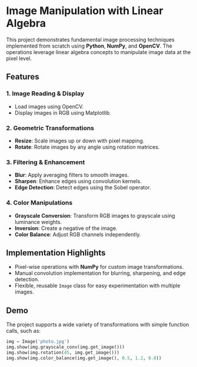 # Image Manipulation with Linear Algebra

This project demonstrates fundamental image processing techniques implemented from scratch using **Python**, **NumPy**, and **OpenCV**. The operations leverage linear algebra concepts to manipulate image data at the pixel level.

## Features

### 1. Image Reading & Display
- Load images using OpenCV.
- Display images in RGB using Matplotlib.

### 2. Geometric Transformations
- **Resize**: Scale images up or down with pixel mapping.
- **Rotate**: Rotate images by any angle using rotation matrices.

### 3. Filtering & Enhancement
- **Blur**: Apply averaging filters to smooth images.
- **Sharpen**: Enhance edges using convolution kernels.
- **Edge Detection**: Detect edges using the Sobel operator.

### 4. Color Manipulations
- **Grayscale Conversion**: Transform RGB images to grayscale using luminance weights.
- **Inversion**: Create a negative of the image.
- **Color Balance**: Adjust RGB channels independently.

## Implementation Highlights
- Pixel-wise operations with **NumPy** for custom image transformations.
- Manual convolution implementation for blurring, sharpening, and edge detection.
- Flexible, reusable `Image` class for easy experimentation with multiple images.

## Demo
The project supports a wide variety of transformations with simple function calls, such as:

```python
img = Image('photo.jpg')
img.show(img.grayscale_conv(img.get_image()))
img.show(img.rotation(45, img.get_image()))
img.show(img.color_balance(img.get_image(), 0.5, 1.2, 0.8))
